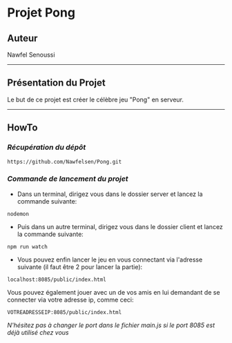 # Projet Pong

## **Auteur**

Nawfel Senoussi

-------------------------------------
## **Présentation du Projet**

Le but de ce projet est créer le célèbre jeu "Pong" en serveur.

-------------------------------------
## **HowTo**

### *Récupération du dépôt*

```
https://github.com/Nawfelsen/Pong.git
```

### *Commande de lancement du projet*

- Dans un terminal, dirigez vous dans le dossier server et lancez la commande suivante:

```
nodemon
```

- Puis dans un autre terminal, dirigez vous dans le dossier client et lancez la commande suivante:

```
npm run watch
```

- Vous pouvez enfin lancer le jeu en vous connectant via l'adresse suivante (il faut être 2 pour lancer la partie):

```
localhost:8085/public/index.html
```

Vous pouvez également jouer avec un de vos amis en lui demandant de se connecter via votre adresse ip, comme ceci:

```
VOTREADRESSEIP:8085/public/index.html
```

*N'hésitez pas à changer le port dans le fichier main.js si le port 8085 est déjà utilisé chez vous*
